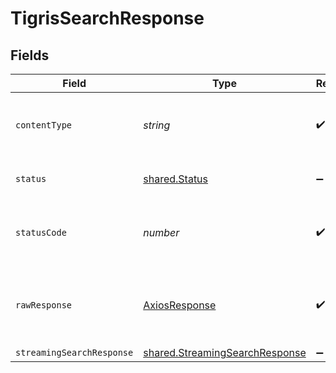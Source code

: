 # TigrisSearchResponse


## Fields

| Field                                                                                   | Type                                                                                    | Required                                                                                | Description                                                                             |
| --------------------------------------------------------------------------------------- | --------------------------------------------------------------------------------------- | --------------------------------------------------------------------------------------- | --------------------------------------------------------------------------------------- |
| `contentType`                                                                           | *string*                                                                                | :heavy_check_mark:                                                                      | HTTP response content type for this operation                                           |
| `status`                                                                                | [shared.Status](../../../sdk/models/shared/status.md)                                   | :heavy_minus_sign:                                                                      | Default error response                                                                  |
| `statusCode`                                                                            | *number*                                                                                | :heavy_check_mark:                                                                      | HTTP response status code for this operation                                            |
| `rawResponse`                                                                           | [AxiosResponse](https://axios-http.com/docs/res_schema)                                 | :heavy_check_mark:                                                                      | Raw HTTP response; suitable for custom response parsing                                 |
| `streamingSearchResponse`                                                               | [shared.StreamingSearchResponse](../../../sdk/models/shared/streamingsearchresponse.md) | :heavy_minus_sign:                                                                      | OK                                                                                      |